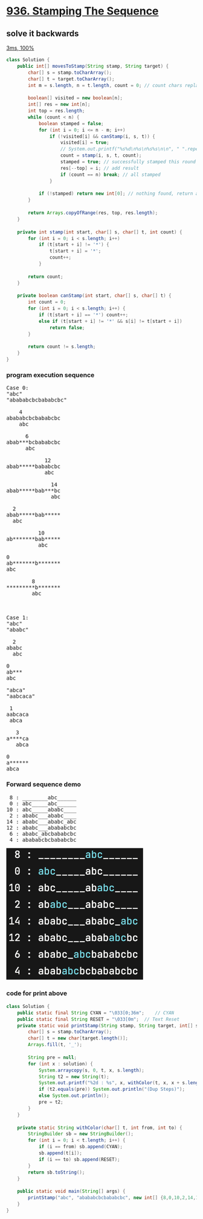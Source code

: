 # [936. Stamping The Sequence](https://leetcode.com/problems/stamping-the-sequence/)

## solve it backwards
[3ms, 100%](https://leetcode.com/submissions/detail/766452643/)
```java
class Solution {
    public int[] movesToStamp(String stamp, String target) {
        char[] s = stamp.toCharArray();
        char[] t = target.toCharArray();
        int m = s.length, n = t.length, count = 0; // count chars replaced successfully

        boolean[] visited = new boolean[n];
        int[] res = new int[n];
        int top = res.length;
        while (count < n) {
            boolean stamped = false;
            for (int i = 0; i <= n - m; i++)
                if (!visited[i] && canStamp(i, s, t)) {
                    visited[i] = true;
                    // System.out.printf("%s%d\n%s\n%s%s\n\n", " ".repeat(i), i, new String(t), " ".repeat(i), new String(s));
                    count = stamp(i, s, t, count);
                    stamped = true; // successfully stamped this round
                    res[--top] = i; // add result
                    if (count == n) break; // all stamped
                }
            
            if (!stamped) return new int[0]; // nothing found, return an empty array
        }
        
        return Arrays.copyOfRange(res, top, res.length);
    }
    
    private int stamp(int start, char[] s, char[] t, int count) {
        for (int i = 0; i < s.length; i++)
            if (t[start + i] != '*') {
                t[start + i] = '*';
                count++;
            }
        
        return count;
    }
    
    private boolean canStamp(int start, char[] s, char[] t) {
        int count = 0;
        for (int i = 0; i < s.length; i++) {
            if (t[start + i] == '*') count++;
            else if (t[start + i] != '*' && s[i] != t[start + i])
                return false;
        }

        return count != s.length;
    }
}
```
### program execution sequence
<pre>
Case 0:
"abc"
"abababcbcbababcbc"

    4
abababcbcbababcbc
    abc

      6
abab***bcbababcbc
      abc

            12
abab*****bababcbc
            abc

              14
abab*****bab***bc
              abc

  2
abab*****bab*****
  abc

          10
ab*******bab*****
          abc

0
ab*******b*******
abc

        8
*********b*******
        abc



Case 1:
"abc"
"ababc"

  2
ababc
  abc
  
0
ab***
abc

"abca"
"aabcaca"

 1
aabcaca
 abca
 
   3
a****ca
   abca
   
0
a******
abca
</pre>

### Forward sequence demo
<pre>
 8 : ________abc______
 0 : abc_____abc______
10 : abc_____ababc____
 2 : ababc___ababc____
14 : ababc___ababc_abc
12 : ababc___abababcbc
 6 : ababc_abcbababcbc
 4 : abababcbcbababcbc
</pre>
![](../Images/936_Stamping_The_Sequence.png)
### code for print above
```java
class Solution {
    public static final String CYAN = "\033[0;36m";    // CYAN
    public static final String RESET = "\033[0m";  // Text Reset
    private static void printStamp(String stamp, String target, int[] solution) {
        char[] s = stamp.toCharArray();
        char[] t = new char[target.length()];
        Arrays.fill(t, '_');

        String pre = null;
        for (int x : solution) {
            System.arraycopy(s, 0, t, x, s.length);
            String t2 = new String(t);
            System.out.printf("%2d : %s", x, withColor(t, x, x + s.length - 1));
            if (t2.equals(pre)) System.out.println("(Dup Steps)");
            else System.out.println();
            pre = t2;
        }
    }

    private static String withColor(char[] t, int from, int to) {
        StringBuilder sb = new StringBuilder();
        for (int i = 0; i < t.length; i++) {
            if (i == from) sb.append(CYAN);
            sb.append(t[i]);
            if (i == to) sb.append(RESET);
        }
        return sb.toString();
    }

    public static void main(String[] args) {
        printStamp("abc", "abababcbcbababcbc", new int[] {8,0,10,2,14,12,6,4});
    }
}
```